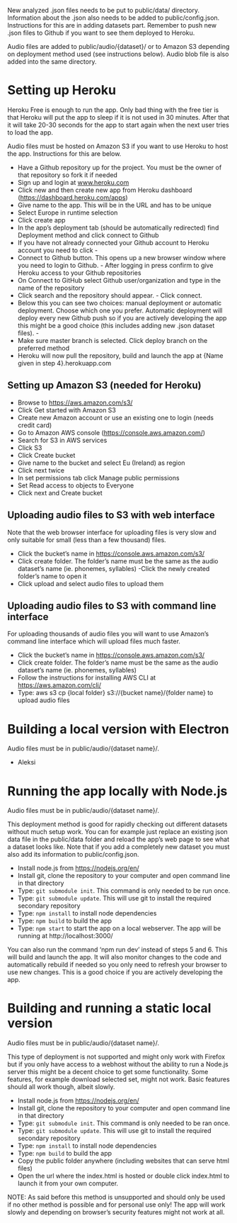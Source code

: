 New analyzed .json files needs to be put to public/data/ directory. Information about the .json also needs to be added to public/config.json. Instructions for this are in adding datasets part. Remember to push new .json files to Github if you want to see them deployed to Heroku. 

Audio files are added to public/audio/{dataset}/ or to Amazon S3 depending on deployment method used (see instructions below). Audio blob file is also added into the same directory.

# Setting up Heroku

Heroku Free is enough to run the app. Only bad thing with the free tier is that Heroku will put the app to sleep if it is not used in 30 minutes. After that it will take 20-30 seconds for the app to start again when the next user tries to load the app.

Audio files must be hosted on Amazon S3 if you want to use Heroku to host the app. Instructions for this are below.

- Have a Github repository up for the project. You must be the owner of that repository so fork it if needed
- Sign up and login at www.heroku.com
- Click new and then create new app from Heroku dashboard (https://dashboard.heroku.com/apps)
- Give name to the app. This will be in the URL and has to be unique
- Select Europe in runtime selection
- Click create app
- In the app’s deployment tab (should be automatically redirected) find Deployment method and click connect to Github
- If you have not already connected your Github account to Heroku account you need to click -
- Connect to Github button. This opens up a new browser window where you need to login to Github. - After logging in press confirm to give Heroku access to your Github repositories
- On Connect to GitHub select Github user/organization and type in the name of the repository
- Click search and the repository should appear. - Click connect.
- Below this you can see two choices: manual deployment or automatic deployment. Choose which one you prefer. Automatic deployment will deploy every new Github push so if you are actively developing the app this might be a good choice (this includes adding new .json dataset files). -
- Make sure master branch is selected. Click deploy branch on the preferred method
- Heroku will now pull the repository, build and launch the app at {Name given in step 4}.herokuapp.com

## Setting up Amazon S3 (needed for Heroku)

- Browse to https://aws.amazon.com/s3/
- Click Get started with Amazon S3
- Create new Amazon account or use an existing one to login (needs credit card)
- Go to Amazon AWS console (https://console.aws.amazon.com/)
- Search for S3 in AWS services
- Click S3
- Click Create bucket
- Give name to the bucket and select Eu (Ireland) as region
- Click next twice
- In set permissions tab click Manage public permissions
- Set Read access to objects to Everyone
- Click next and Create bucket

## Uploading audio files to S3 with web interface 

Note that the web browser interface for uploading files is very slow and only suitable for small (less than a few thousand) files.

- Click the bucket’s name in https://console.aws.amazon.com/s3/
- Click create folder. The folder’s name must be the same as the audio dataset’s name (ie. phonemes, syllables)
-Click the newly created folder’s name to open it
- Click upload and select audio files to upload them

## Uploading audio files to S3 with command line interface

For uploading thousands of audio files you will want to use Amazon’s command line interface which will upload files much faster.

- Click the bucket’s name in https://console.aws.amazon.com/s3/
- Click create folder. The folder’s name must be the same as the audio dataset’s name (ie. phonemes, syllables)
- Follow the instructions for installing AWS CLI at https://aws.amazon.com/cli/
- Type: aws s3 cp {local folder} s3://{bucket name}/{folder name} to upload audio files

# Building a local version with Electron

Audio files must be in public/audio/{dataset name}/.

- Aleksi

# Running the app locally with Node.js

Audio files must be in public/audio/{dataset name}/.

This deployment method is good for rapidly checking out different datasets without much setup work. You can for example just replace an existing json data file in the public/data folder and reload the app’s web page to see what a dataset looks like. Note that if you add a completely new dataset you must also add its information to public/config.json.

- Install node.js from https://nodejs.org/en/
- Install git, clone the repository to your computer and open command line in that directory
- Type: `git submodule init`. This command is only needed to be run once.
- Type: `git submodule update`. This will use git to install the required secondary repository
- Type: `npm install` to install node dependencies
- Type: `npm build` to build the app
- Type: `npm start` to start the app on a local webserver. The app will be running at http://localhost:3000/

You can also run the command ‘npm run dev’ instead of steps 5 and 6. This will build and launch the app. It will also monitor changes to the code and automatically rebuild if needed so you only need to refresh your browser to use new changes. This is a good choice if you are actively developing the app.

# Building and running a static local version

Audio files must be in public/audio/{dataset name}/.

This type of deployment is not supported and might only work with Firefox but if you only have access to a webhost without the ability to run a Node.js server this might be a decent choice to get some functionality. Some features, for example download selected set, might not work. Basic features should all work though, albeit slowly.

- Install node.js from https://nodejs.org/en/
- Install git, clone the repository to your computer and open command line in that directory
- Type: `git submodule init`. This command is only needed to be ran once.
- Type: `git submodule update`. This will use git to install the required secondary repository
- Type: `npm install` to install node dependencies
- Type: `npm build` to build the app
- Copy the public folder anywhere (including websites that can serve html files)
- Open the url where the index.html is hosted or double click index.html to launch it from your own computer.

NOTE: As said before this method is unsupported and should only be used if no other method is possible and for personal use only! The app will work slowly and depending on browser’s security features might not work at all.


